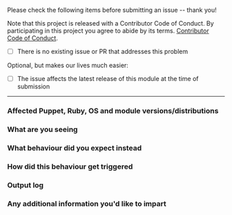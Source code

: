 Please check the following items before submitting an issue -- thank you!

Note that this project is released with a Contributor Code of Conduct.
By participating in this project you agree to abide by its terms.
[Contributor Code of Conduct](https://voxpupuli.org/coc/).

- [ ] There is no existing issue or PR that addresses this problem

Optional, but makes our lives much easier:

- [ ] The issue affects the latest release of this module at the time of
  submission

- - -

### Affected Puppet, Ruby, OS and module versions/distributions

### What are you seeing

### What behaviour did you expect instead

### How did this behaviour get triggered

### Output log

### Any additional information you'd like to impart
